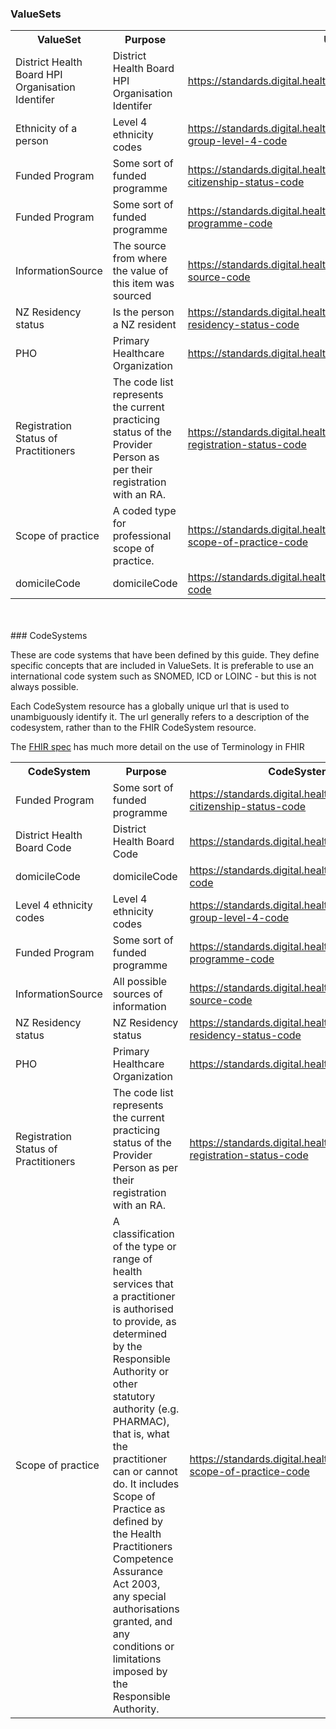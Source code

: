 ### ValueSets
<table class='table table-bordered table-condensed'>
<tr><th>ValueSet</th><th>Purpose</th><th>Url</th><th>CodeSystem Urls</th></tr>
<tr><td width='20%'>District Health Board HPI Organisation Identifer</td><td>District Health Board HPI Organisation Identifer</td><td><a href='ValueSet-dhb.html'>https://standards.digital.health.nz/fhir/ValueSet/dhb-code</a></td><td><div><a href='CodeSystem-dhb.html'>https://standards.digital.health.nz/ns/dhb-code</a></div></td></tr>
<tr><td width='20%'>Ethnicity of a person</td><td>Level 4 ethnicity codes</td><td><a href='ValueSet-ethnicity.html'>https://standards.digital.health.nz/fhir/ValueSet/ethnic-group-level-4-code</a></td><td><div><a href='CodeSystem-ethnicityL4.html'>https://standards.digital.health.nz/ns/ethnic-group-level-4-code</a></div></td></tr>
<tr><td width='20%'>Funded Program</td><td>Some sort of funded programme</td><td><a href='ValueSet-citizenship-status.html'>https://standards.digital.health.nz/fhir/ValueSet/nz-citizenship-status-code</a></td><td><div><a href='CodeSystem-citizenship-status.html'>https://standards.digital.health.nz/ns/nz-citizenship-status-code</a></div></td></tr>
<tr><td width='20%'>Funded Program</td><td>Some sort of funded programme</td><td><a href='ValueSet-funded-programme.html'>https://standards.digital.health.nz/fhir/ValueSet/funded-programme-code</a></td><td><div><a href='CodeSystem-funded-programme.html'>https://standards.digital.health.nz/ns/funded-programme-code</a></div></td></tr>
<tr><td width='20%'>InformationSource</td><td>The source from where the value of this item was sourced</td><td><a href='ValueSet-information-source.html'>https://standards.digital.health.nz/fhir/ValueSet/information-source-code</a></td><td><div><a href='CodeSystem-information-source.html'>https://standards.digital.health.nz/ns/information-source-code</a></div></td></tr>
<tr><td width='20%'>NZ Residency status</td><td>Is the person a NZ resident</td><td><a href='ValueSet-nz-residency-status.html'>https://standards.digital.health.nz/fhir/ValueSet/nz-residency-status-code</a></td><td><div><a href='CodeSystem-nz-residency-status.html'>https://standards.digital.health.nz/ns/nz-residency-status-code</a></div></td></tr>
<tr><td width='20%'>PHO</td><td>Primary Healthcare Organization</td><td><a href='ValueSet-pho.html'>https://standards.digital.health.nz/fhir/pho-code</a></td><td><div><a href='CodeSystem-pho-status.html'>https://standards.digital.health.nz/ns/pho-code</a></div></td></tr>
<tr><td width='20%'>Registration Status of Practitioners</td><td>The code list represents the current practicing status of the Provider Person as per their registration with an RA.</td><td><a href='ValueSet-practitioner-registration-status-code.html'>https://standards.digital.health.nz/fhir/ValueSet/practitioner-registration-status-code</a></td><td><div><a href='CodeSystem-practitioner-registration-status-code.html'>https://standards.digital.health.nz/ns/practitioner-registration-status-code</a></div><div><a href='CodeSystem-practitioner-registration-status-code.html'>https://standards.digital.health.nz/ns/practitioner-registration-status-code</a></div></td></tr>
<tr><td width='20%'>Scope of practice</td><td>A coded type for professional scope of practice.</td><td><a href='ValueSet-practitioner-scope-of-practice.html'>https://standards.digital.health.nz/fhir/ValueSet/practitioner-scope-of-practice-code</a></td><td><div><a href='CodeSystem-scopeOfPractice.html'>https://standards.digital.health.nz/ns/practitioner-scope-of-practice-code</a></div></td></tr>
<tr><td width='20%'>domicileCode</td><td>domicileCode</td><td><a href='ValueSet-domicile-code.html'>https://standards.digital.health.nz/fhir/ValueSet/domicile-code</a></td><td><div><a href='CodeSystem-domicile-code.html'>https://standards.digital.health.nz/ns/domicile-code</a></div></td></tr>
</table>
<br/><br/>
### CodeSystems

These are code systems that have been defined by this guide. They define specific concepts that are included in ValueSets. It is preferable to use an international code system such as SNOMED, ICD or LOINC - but this is not always possible.

Each CodeSystem resource has a globally unique url that is used to unambiguously identify it. The url generally refers to a description of the codesystem, rather than to the FHIR CodeSystem resource.

The [FHIR spec](http://hl7.org/fhir/terminology-module.html) has much more detail on the use of Terminology in FHIR

<table class='table table-bordered table-condensed'>
<tr><th>CodeSystem</th><th>Purpose</th><th>CodeSystem Url</th></tr>
<tr><td width='20%'>Funded Program</td><td>Some sort of funded programme</td><td><a href='CodeSystem-citizenship-status.html'>https://standards.digital.health.nz/ns/nz-citizenship-status-code</a></td></tr>
<tr><td width='20%'>District Health Board Code</td><td>District Health Board Code</td><td><a href='CodeSystem-dhb.html'>https://standards.digital.health.nz/ns/dhb-code</a></td></tr>
<tr><td width='20%'>domicileCode</td><td>domicileCode</td><td><a href='CodeSystem-domicile-code.html'>https://standards.digital.health.nz/ns/domicile-code</a></td></tr>
<tr><td width='20%'>Level 4 ethnicity codes</td><td>Level 4 ethnicity codes</td><td><a href='CodeSystem-ethnicityL4.html'>https://standards.digital.health.nz/ns/ethnic-group-level-4-code</a></td></tr>
<tr><td width='20%'>Funded Program</td><td>Some sort of funded programme</td><td><a href='CodeSystem-funded-programme.html'>https://standards.digital.health.nz/ns/funded-programme-code</a></td></tr>
<tr><td width='20%'>InformationSource</td><td>All possible sources of information</td><td><a href='CodeSystem-information-source.html'>https://standards.digital.health.nz/ns/information-source-code</a></td></tr>
<tr><td width='20%'>NZ Residency status</td><td>NZ Residency status</td><td><a href='CodeSystem-nz-residency-status.html'>https://standards.digital.health.nz/ns/nz-residency-status-code</a></td></tr>
<tr><td width='20%'>PHO</td><td>Primary Healthcare Organization</td><td><a href='CodeSystem-pho-status.html'>https://standards.digital.health.nz/ns/pho-code</a></td></tr>
<tr><td width='20%'>Registration Status of Practitioners</td><td>The code list represents the current practicing status of the Provider Person as per their registration with an RA.</td><td><a href='CodeSystem-practitioner-registration-status-code.html'>https://standards.digital.health.nz/ns/practitioner-registration-status-code</a></td></tr>
<tr><td width='20%'>Scope of practice</td><td>A classification of the type or range of health services that a practitioner is authorised to provide, as determined by the Responsible Authority or other statutory authority (e.g. PHARMAC), that is, what the practitioner can or cannot do. It includes Scope of Practice as defined by the Health Practitioners Competence Assurance Act 2003, any special authorisations granted, and any conditions or limitations imposed by the Responsible Authority.</td><td><a href='CodeSystem-scopeOfPractice.html'>https://standards.digital.health.nz/ns/practitioner-scope-of-practice-code</a></td></tr>
</table>